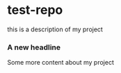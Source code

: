 # test-repo
this is a description of my project 

### A new headline
Some more content about my project